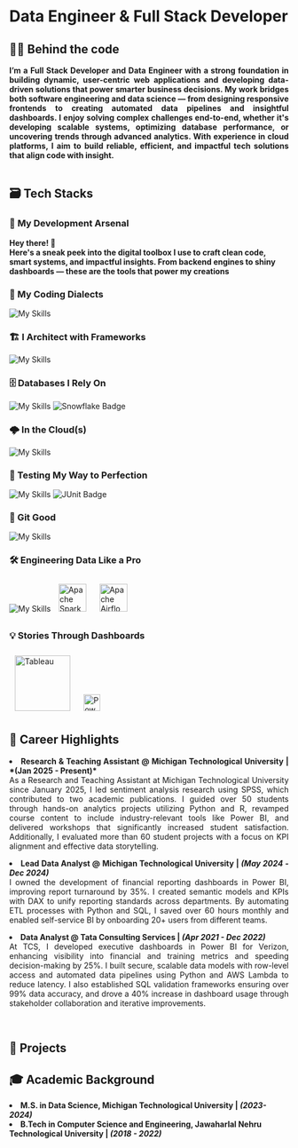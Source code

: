 # <b> Data Engineer & Full Stack Developer </b>
## <b> 🧑‍💻 Behind the code </b>
<div align ="justify">
<b> I’m a Full Stack Developer and Data Engineer with a strong foundation in building dynamic, user-centric web applications and developing data-driven solutions that power smarter business decisions. My work bridges both software engineering and data science — from designing responsive frontends to creating automated data pipelines and insightful dashboards. I enjoy solving complex challenges end-to-end, whether it's developing scalable systems, optimizing database performance, or uncovering trends through advanced analytics. With experience in cloud platforms, I aim to build reliable, efficient, and impactful tech solutions that align code with insight.</b>
</div><br>

## <b> 🗃️ Tech Stacks </b>
### 🧠 <b> My Development Arsenal </b>

<b> Hey there! 👋  
Here's a sneak peek into the digital toolbox I use to craft clean code, smart systems, and impactful insights. From backend engines to shiny dashboards — these are the tools that power my creations </b> <br>

### <b> 🧰 My Coding Dialects  </b> <br>
<img src="https://skillicons.dev/icons?i=java,py,js,r" alt="My Skills" /> <br>

### <b>🏗️ I Architect with Frameworks </b> <br>
<img src="https://skillicons.dev/icons?i=spring,django,angular,express,react" alt="My Skills" /><br>

###  <b> 🗄️ Databases I Rely On </b> <br>
<img src="https://skillicons.dev/icons?i=mysql,postgres,mongo" alt="My Skills" /> <img src="https://img.shields.io/badge/Snowflake-29B5E8?style=for-the-badge&logo=snowflake&logoColor=white" alt="Snowflake Badge"/><br>

###  <b> 🌩️ In the Cloud(s) </b><br>
<img src="https://skillicons.dev/icons?i=aws,gcp,azure" alt="My Skills" /><br>

### <b> 🧪 Testing My Way to Perfection </b> <br>
<img src="https://skillicons.dev/icons?i=postman" alt="My Skills" /> <img src="https://img.shields.io/badge/JUnit-25A162?style=for-the-badge&logo=JUnit5&logoColor=white" alt="JUnit Badge"/><br>

### <b> 🧩 Git Good </b> <br>
<img src="https://skillicons.dev/icons?i=git,github" alt="My Skills" />

### <b> 🛠️ Engineering Data Like a Pro </b> <br>
<img src="https://skillicons.dev/icons?i=kafka" alt="My Skills" /> <img src="https://upload.wikimedia.org/wikipedia/commons/f/f3/Apache_Spark_logo.svg" alt="Apache Spark" width="50" style="margin: 10px;" title="Apache Spark"> <img src="https://upload.wikimedia.org/wikipedia/commons/d/de/AirflowLogo.png" alt="Apache Airflow" width="50" style="margin: 10px;" title="Apache Airflow">

### <b> 💡 Stories Through Dashboards </b> <br>

<img src="https://upload.wikimedia.org/wikipedia/commons/4/4b/Tableau_Logo.png" alt="Tableau" width="100" style="margin: 10px;" title="Tableau"> <img src="https://upload.wikimedia.org/wikipedia/commons/c/cf/New_Power_BI_Logo.svg" alt="Power BI" width="30" style="margin: 10px;" title="Power BI"> <br>

## <b> 🌟 Career Highlights </b> <br>
<div align="justify">  
<b> <li> Research & Teaching Assistant @ Michigan Technological University | *(Jan 2025 - Present)* </b> <br>
As a Research and Teaching Assistant at Michigan Technological University since January 2025, I led sentiment analysis research using SPSS, which contributed to two academic publications. I guided over 50 students through hands-on analytics projects utilizing Python and R, revamped course content to include industry-relevant tools like Power BI, and delivered workshops that significantly increased student satisfaction. Additionally, I evaluated more than 60 student projects with a focus on KPI alignment and effective data storytelling.

<b> <li> Lead Data Analyst @ Michigan Technological University | *(May 2024 - Dec 2024)* </b> <br>
I owned the development of financial reporting dashboards in Power BI, improving report turnaround by 35%. I created semantic models and KPIs with DAX to unify reporting standards across departments. By automating ETL processes with Python and SQL, I saved over 60 hours monthly and enabled self-service BI by onboarding 20+ users from different teams.

<b> <li> Data Analyst @ Tata Consulting Services | *(Apr 2021 - Dec 2022)* </b> <br>
At TCS, I developed executive dashboards in Power BI for Verizon, enhancing visibility into financial and training metrics and speeding decision-making by 25%. I built secure, scalable data models with row-level access and automated data pipelines using Python and AWS Lambda to reduce latency. I also established SQL validation frameworks ensuring over 99% data accuracy, and drove a 40% increase in dashboard usage through stakeholder collaboration and iterative improvements.
</div> <br>  

## <b> 🚀 Projects </b> <br>


## <b> 🎓 Academic Background </b> <br>
<b> <li>  M.S. in Data Science, Michigan Technological University | *(2023-2024)* </b> <br>
<b> <li>  B.Tech in Computer Science and Engineering, Jawaharlal Nehru Technological University | *(2018 - 2022)* <b> </br>









